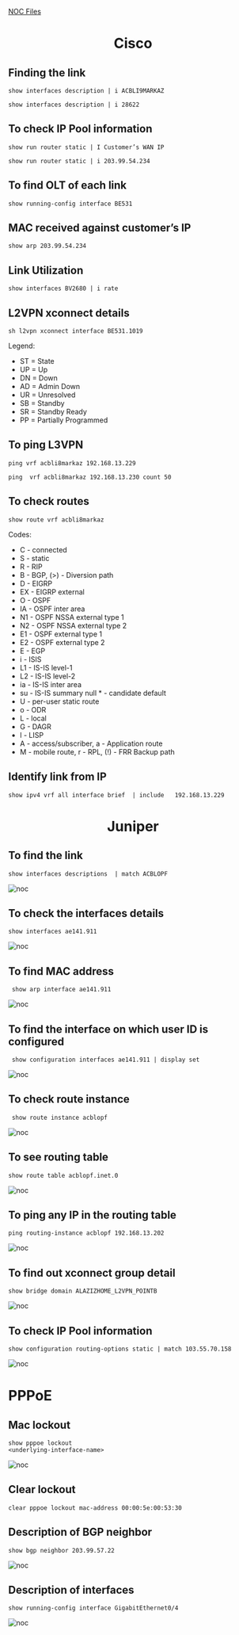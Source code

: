 
[NOC Files](https://docs.google.com/document/d/1X5xMOCMEdNuuMMFLR1-_Ea-eGAXhMdV6od9hyEJByFo/edit#)

<h1 align="center"> Cisco </h1>

## Finding the link

``` 
show interfaces description | i ACBLI9MARKAZ 
```
```
show interfaces description | i 28622
```

## To check IP Pool information

``` 
show run router static | I Customer’s WAN IP  
```

```
show run router static | i 203.99.54.234
```

## To find OLT of each link

``` 
show running-config interface BE531
```

## MAC received against customer’s IP

``` 
show arp 203.99.54.234
```

## Link Utilization

``` 
show interfaces BV2680 | i rate
```

## L2VPN xconnect details

``` 
sh l2vpn xconnect interface BE531.1019
```
Legend:
- ST = State
- UP = Up
- DN = Down
- AD = Admin Down
- UR = Unresolved
- SB = Standby
- SR = Standby Ready
- PP = Partially Programmed

## To ping L3VPN

``` 
ping vrf acbli8markaz 192.168.13.229
```

```
ping  vrf acbli8markaz 192.168.13.230 count 50 
```
## To check routes

```
show route vrf acbli8markaz
```

Codes: 
- C - connected
- S - static
- R - RIP
- B - BGP, (>) - Diversion path 
- D - EIGRP
- EX - EIGRP external
- O - OSPF
- IA - OSPF inter area 
- N1 - OSPF NSSA external type 1
- N2 - OSPF NSSA external type 2
- E1 - OSPF external type 1
- E2 - OSPF external type 2
- E - EGP 
- i - ISIS
- L1 - IS-IS level-1
- L2 - IS-IS level-2 
- ia - IS-IS inter area
- su - IS-IS summary null * - candidate default 	 
- U - per-user static route
- o - ODR
- L - local
- G  - DAGR
- l - LISP 
- A - access/subscriber, a - Application route 
- M - mobile route, r - RPL, (!) - FRR Backup path 

## Identify link from IP

```
show ipv4 vrf all interface brief  | include   192.168.13.229 
```

<h1 align="center"> Juniper </h1>

## To find the link

```
show interfaces descriptions  | match ACBLOPF
```
![noc](https://cdn.discordapp.com/attachments/389455820741541893/939117760666017812/Screen_Shot_2022-02-03_at_10.47.12_PM.png)

## To check the interfaces details

```
show interfaces ae141.911   
```
![noc](https://cdn.discordapp.com/attachments/389455820741541893/939117760359845918/Screen_Shot_2022-02-03_at_10.25.16_PM.png)

## To find MAC address

```
 show arp interface ae141.911
```
![noc](https://cdn.discordapp.com/attachments/389455820741541893/939117760980582400/Screen_Shot_2022-02-03_at_10.48.46_PM.png)

## To find the interface on which user ID is configured 

```
 show configuration interfaces ae141.911 | display set 
```
![noc](https://cdn.discordapp.com/attachments/389455820741541893/939117761198714970/Screen_Shot_2022-02-03_at_10.50.21_PM.png)

## To check route instance 

```
 show route instance acblopf  
```
![noc](https://cdn.discordapp.com/attachments/389455820741541893/939117761769115668/Screen_Shot_2022-02-03_at_10.51.35_PM.png)

## To see routing table

```
show route table acblopf.inet.0
```
![noc](https://cdn.discordapp.com/attachments/389455820741541893/939117762318594048/Screen_Shot_2022-02-03_at_10.52.47_PM.png)

## To ping any IP in the routing table

```
ping routing-instance acblopf 192.168.13.202
```
![noc](https://cdn.discordapp.com/attachments/389455820741541893/939117762595405854/Screen_Shot_2022-02-03_at_11.22.52_PM.png)

## To find out xconnect group detail 

```
show bridge domain ALAZIZHOME_L2VPN_POINTB
```
![noc](https://cdn.discordapp.com/attachments/389455820741541893/939139516353118268/Screen_Shot_2022-02-04_at_5.44.30_PM.png)

## To check IP Pool information

```
show configuration routing-options static | match 103.55.70.158
```
![noc](https://cdn.discordapp.com/attachments/389455820741541893/939117762964492328/Screen_Shot_2022-02-03_at_11.23.52_PM.png)


<h1> PPPoE </h1>

## Mac lockout

```
show pppoe lockout
<underlying-interface-name>
```
![noc]()

## Clear lockout

```
clear pppoe lockout mac-address 00:00:5e:00:53:30
```

## Description of BGP neighbor 

```
show bgp neighbor 203.99.57.22 
```
![noc]()

## Description of interfaces

```
show running-config interface GigabitEthernet0/4
```
![noc]()


